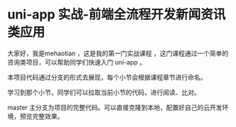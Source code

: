 # uni-app 实战-前端全流程开发新闻资讯类应用
大家好，我是mehaotian ，这是我的第一门实战课程 ，这门课程通过一个简单的咨询类项目，可以帮助同学们快速入门 uni-app 。

本项目代码通过分支的形式去展现，每个小节会根据课程章节进行命名。

学习到那个小节，同学们可以拉取当前小节的代码，进行阅读、比对。

master 主分支为项目的完整代码。可以直接克隆到本地，配置好自己的云开发环境，预览完整效果。

